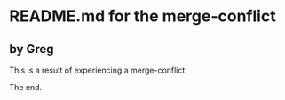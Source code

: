 # README.md for the merge-conflict

## by Greg

This is a result of experiencing a merge-conflict 

The end. 